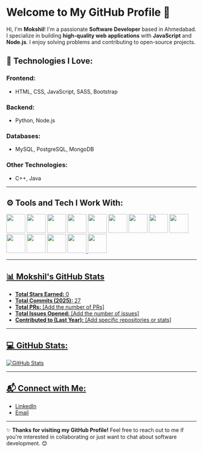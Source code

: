 # Welcome to My GitHub Profile 👋

Hi, I'm **Mokshil**! I'm a passionate **Software Developer** based in Ahmedabad. I specialize in building **high-quality web applications** with **JavaScript** and **Node.js**. I enjoy solving problems and contributing to open-source projects.

## 🚀 Technologies I Love:

### **Frontend:**
- HTML, CSS, JavaScript, SASS, Bootstrap

### **Backend:**
- Python, Node.js

### **Databases:**
- MySQL, PostgreSQL, MongoDB

### **Other Technologies:**
- C++, Java

---

## ⚙️ Tools and Tech I Work With:

<a href="#"><img src="https://img.shields.io/badge/-HTML-E34F26?style=flat-square&logo=html5&logoColor=white" width="auto" height="50"></a>
<a href="#"><img src="https://img.shields.io/badge/-CSS-1572B6?style=flat-square&logo=css3" width="auto" height="50"></a>
<a href="#"><img src="https://img.shields.io/badge/-JavaScript-F7DF1E?style=flat-square&logo=javascript&logoColor=black" width="auto" height="50"></a>
<a href="#"><img src="https://img.shields.io/badge/-SASS-CC6699?style=flat-square&logo=sass&logoColor=white" width="auto" height="50"></a>
<a href="#"><img src="https://img.shields.io/badge/-Bootstrap-563D7C?style=flat-square&logo=bootstrap" width="auto" height="50"></a>
<a href="#"><img src="https://img.shields.io/badge/-Node.js-339933?style=flat-square&logo=node.js&logoColor=white" width="auto" height="50"></a>
<a href="#"><img src="https://img.shields.io/badge/-C++-00599C?style=flat-square&logo=c" width="auto" height="50"></a>
<a href="#"><img src="https://img.shields.io/badge/-Java-007396?style=flat-square&logo=java&logoColor=white" width="auto" height="50"></a>
<a href="#"><img src="https://img.shields.io/badge/-Python-3776AB?style=flat-square&logo=python&logoColor=white" width="auto" height="50"></a>
<a href="#"><img src="https://img.shields.io/badge/-PostgreSQL-336791?style=flat-square&logo=postgresql&logoColor=white" width="auto" height="50"></a>
<a href="#"><img src="https://img.shields.io/badge/-MySQL-4479A1?style=flat-square&logo=mysql&logoColor=white" width="auto" height="50"></a>
<a href="#"><img src="https://img.shields.io/badge/-Lucidchart-F4871E?style=flat-square&logo=lucidchart&logoColor=white" width="auto" height="50"></a>
<a href="#"><img src="https://img.shields.io/badge/-XAMPP-FF7A00?style=flat-square&logo=apache&logoColor=white" width="auto" height="50">
<a href="#"><img src="https://img.shields.io/badge/-Jupyter-F37626?style=flat-square&logo=jupyter&logoColor=white" width="auto" height="50">

---

## 📊 Mokshil's GitHub Stats

- **Total Stars Earned:** 0  
- **Total Commits (2025):** 27 
- **Total PRs:** [Add the number of PRs]  
- **Total Issues Opened:** [Add the number of issues]  
- **Contributed to (Last Year):** [Add specific repositories or stats]

---

## 💻 GitHub Stats:

![GitHub Stats](https://github-readme-stats.vercel.app/api?username=MokshilShah&show_icons=true&theme=radical)

---

## 📬 Connect with Me:

- [LinkedIn](https://www.linkedin.com/in/mokshil-shah-3057012a2/)
- [Email](mailto:mokshil.shah.btec.it@gmail.com?subject=Query%20about%20your%20services)

---

✨ **Thanks for visiting my GitHub Profile!** Feel free to reach out to me if you're interested in collaborating or just want to chat about software development. 😊
